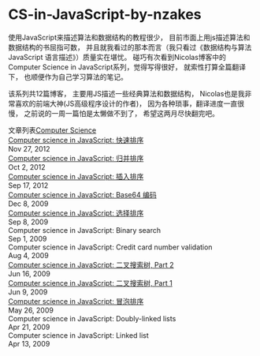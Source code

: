 # CS-in-JavaScript-by-nzakes

使用JavaScript来描述算法和数据结构的教程很少， 目前市面上用js描述算法和数据结构的书屈指可数，
并且就我看过的那本而言（我只看过《数据结构与算法 JavaScript 语言描述》）质量实在堪忧。
碰巧有次看到Nicolas博客中的Computer Science in JavaScript系列，觉得写得很好， 
就索性打算全篇翻译下， 
也顺便作为自己学习算法的笔记。

该系列共12篇博客，
主要用JS描述一些经典算法和数据结构， Nicolas也是我非常喜欢的前端大神(JS高级程序设计的作者)，
因为各种琐事，翻译进度一直很慢， 之前说的一周一篇怕是太懒做不到了， 希望这两月尽快翻完吧。


文章列表[Computer Science](https://www.nczonline.net/blog/tag/computer-science/) <br/>
[Computer science in JavaScript: 快速排序](https://github.com/HelloLeeChan/CS-in-JavaScript-by-nzakes/blob/master/%E5%BF%AB%E9%80%9F%E6%8E%92%E5%BA%8F.md)<br/>
Nov 27, 2012<br/>
[Computer science in JavaScript: 归并排序](https://github.com/HelloLeeChan/CS-in-JavaScript-by-nzakes/blob/master/%E5%BD%92%E5%B9%B6%E6%8E%92%E5%BA%8F.md)<br/>
Oct 2, 2012<br/>
 [Computer science in JavaScript: 插入排序](https://github.com/HelloLeeChan/CS-in-JavaScript-by-nzakes/blob/master/%E6%8F%92%E5%85%A5%E6%8E%92%E5%BA%8F.md)<br/>
Sep 17, 2012<br/>
[Computer science in JavaScript: Base64 编码](https://github.com/HelloLeeChan/CS-in-JavaScript-by-nzakes/blob/master/base64%E7%BC%96%E7%A0%81.md)<br/>
Dec 8, 2009<br/>
[Computer science in JavaScript: 选择排序](https://github.com/HelloLeeChan/CS-in-JavaScript-by-nzakes/blob/master/%E9%80%89%E6%8B%A9%E6%8E%92%E5%BA%8F.md)<br/>
Sep 8, 2009<br/>
Computer science in JavaScript: Binary search<br/>
Sep 1, 2009<br/>
Computer science in JavaScript: Credit card number validation<br/>
Aug 4, 2009<br/>
[Computer science in JavaScript: 二叉搜索树, Part 2](https://github.com/HelloLeeChan/CS-in-JavaScript-by-nzakes/blob/master/%E6%90%9C%E7%B4%A2%E4%BA%8C%E5%8F%89%E6%A0%91%EF%BC%8Cpart2.md)<br/>
Jun 16, 2009<br/>
[Computer science in JavaScript: 二叉搜索树, Part 1](https://github.com/HelloLeeChan/CS-in-JavaScript-by-nzakes/blob/master/%E4%BA%8C%E5%8F%89%E6%90%9C%E7%B4%A2%E6%A0%91%2C%20Part1.md)<br/>
Jun 9, 2009<br/>
[Computer science in JavaScript: 冒泡排序](https://github.com/HelloLeeChan/CS-in-JavaScript-by-nzakes/blob/master/%E5%86%92%E6%B3%A1%E6%8E%92%E5%BA%8F.md)<br/>
May 26, 2009<br/>
Computer science in JavaScript: Doubly-linked lists<br/>
Apr 21, 2009<br/>
Computer science in JavaScript: Linked list<br/>
Apr 13, 2009<br/>


